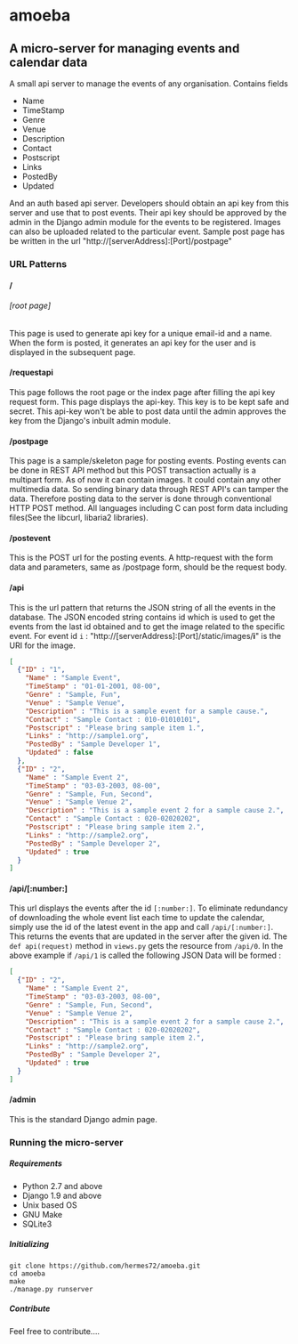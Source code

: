 # amoeba
## A micro-server for managing events and calendar data
A small api server to manage the events of any organisation. Contains fields
+ Name
+ TimeStamp
+ Genre
+ Venue
+ Description
+ Contact
+ Postscript
+ Links
+ PostedBy
+ Updated

And an auth based api server. Developers should obtain an api key from this server and use that to post events.
Their api key should be approved by the admin in the Django admin module for the events to be registered. Images can also be uploaded related to the particular event. Sample post page has be written in the url "http://[serverAddress]:[Port]/postpage"

### URL Patterns
#### /  
###### [root page]
This page is used to generate api key for a unique email-id and a name. When the form is posted, it generates an api key for the user and is displayed in the subsequent page.
#### /requestapi
This page follows the root page or the index page after filling the api key request form. This page displays the api-key. This key is to be kept safe and secret. This api-key won't be able to post data until the admin approves the key from the Django's inbuilt admin module.
#### /postpage
This page is a sample/skeleton page for posting events. Posting events can be done in REST API method but this POST transaction actually is a multipart form. As of now it can contain images. It could contain any other multimedia data. So sending binary data through REST API's can tamper the data. Therefore posting data to the server is done through conventional HTTP POST method. All languages including C can post form data including files(See the libcurl, libaria2 libraries).
#### /postevent
This is the POST url for the posting events. A http-request with the form data and parameters, same as /postpage form, should be the request body.
#### /api
This is the url pattern that returns the JSON string of all the events in the database. The JSON encoded string contains id which is used to get the events from the last id obtained and to get the image related to the specific event. For event id `i` : "http://[serverAddress]:[Port]/static/images/<b>i</b>" is the URI for the image.
```json
[
  {"ID" : "1",
    "Name" : "Sample Event",
    "TimeStamp" : "01-01-2001, 08-00",
    "Genre" : "Sample, Fun",
    "Venue" : "Sample Venue",
    "Description" : "This is a sample event for a sample cause.",
    "Contact" : "Sample Contact : 010-01010101",
    "Postscript" : "Please bring sample item 1.",
    "Links" : "http://sample1.org",
    "PostedBy" : "Sample Developer 1",
    "Updated" : false
  },
  {"ID" : "2",
    "Name" : "Sample Event 2",
    "TimeStamp" : "03-03-2003, 08-00",
    "Genre" : "Sample, Fun, Second",
    "Venue" : "Sample Venue 2",
    "Description" : "This is a sample event 2 for a sample cause 2.",
    "Contact" : "Sample Contact : 020-02020202",
    "Postscript" : "Please bring sample item 2.",
    "Links" : "http://sample2.org",
    "PostedBy" : "Sample Developer 2",
    "Updated" : true
  }
]
```
#### /api/[:number:]
This url displays the events after the id `[:number:]`. To eliminate redundancy of downloading the whole event list each time to update the calendar, simply use the id of the latest event in the app and call `/api/[:number:]`. This returns the events that are updated in the server after the given id. The `def api(request)` method in `views.py` gets the resource from `/api/0`. In the above example if `/api/1` is called the following JSON Data will be formed :
```json
[
  {"ID" : "2",
    "Name" : "Sample Event 2",
    "TimeStamp" : "03-03-2003, 08-00",
    "Genre" : "Sample, Fun, Second",
    "Venue" : "Sample Venue 2",
    "Description" : "This is a sample event 2 for a sample cause 2.",
    "Contact" : "Sample Contact : 020-02020202",
    "Postscript" : "Please bring sample item 2.",
    "Links" : "http://sample2.org",
    "PostedBy" : "Sample Developer 2",
    "Updated" : true
  }
]

```
#### /admin
This is the standard Django admin page.

### Running the micro-server
##### Requirements
+ Python 2.7 and above
+ Django 1.9 and above
+ Unix based OS
+ GNU Make
+ SQLite3

##### Initializing
```shell
git clone https://github.com/hermes72/amoeba.git
cd amoeba
make
./manage.py runserver
```

##### Contribute
Feel free to contribute....

